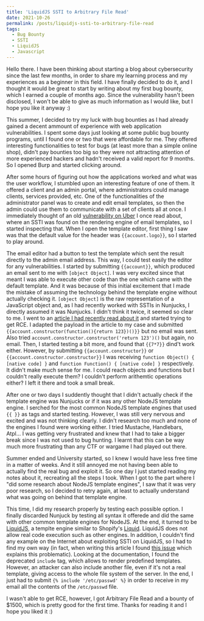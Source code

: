 ```yaml
---
title: 'LiquidJS SSTI to Arbitrary File Read'
date: 2021-10-26
permalink: /posts/liquidjs-ssti-to-arbitrary-file-read
tags:
  - Bug Bounty
  - SSTI
  - LiquidJS
  - Javascript
---
```


Hello there. I have been thinking about starting a blog about cybersecurity since the last few months, in order to share my learning process and my experiences as a beginner in this field. I have finally decided to do it, and I thought it would be great to start by writing about my first bug bounty, which I earned a couple of months ago. Since the vulnerability hasn't been disclosed, I won't be able to give as much information as I would like, but I hope you like it anyway :)

This summer, I decided to try my luck with bug bounties as I had already gained a decent ammount of experience with web application vulnerabilities. I spent some days just looking at some public bug bounty programs, until I found one or two that were affordable for me. They offered interesting functionalities to test for bugs (at least more than a simple online shop), didn't pay bounties too big so they were not attracting attention of more experienced hackers and hadn't received a valid report for 9 months. So I opened Burp and started clicking around.

After some hours of figuring out how the applications worked and what was the user workflow, I stumbled upon an interesting feature of one of them. It offered a client and an admin portal, where administrators could manage clients, services provided, etc. One of the functionalities of the administrator panel was to create and edit email templates, so then the admin could use them to communicate with a set of clients all at once. I immediately thought of an old [vulnerability on Uber](https://hackerone.com/reports/125980/) I once read about, where an SSTI was found on the rendering engine of email templates, so I started inspecting that. When I open the template editor, first thing I saw was that the default value for the header was `{{account.logo}}`, so I started to play around.

The email editor had a button to test the template which sent the result directly to the admin email address. This way, I could test easily the editor for any vulnerabilities. I started by submitting `{{account}}`, which produced an email sent to me with `[object Object]`. I was very excited since that meant I was able to execute other code than the one which came with the default template. And it was because of this initial excitement that I made the mistake of assuming the technology behind the template engine without actually checking it. `[object Object]` is the raw representation of a JavaScript object and, as I had recently worked with SSTIs in Nunjucks, I directly assumed it was Nunjucks. I didn't think it twice, it seemed so clear to me. I went to an [article I had recently read about it](http://disse.cting.org/2016/08/02/2016-08-02-sandbox-break-out-nunjucks-template-engine) and started trying to get RCE. I adapted the payload in the article to my case and submitted `{{account.constructor(function(){return 123})()}}` but no email was sent. Also tried `account.constructor.constructor('return 123')()` but again, no email. Then, I started testing a bit more, and found that `{{7*7}}` dind't work either. However, by submitting `{{account.constructor}}` or `{{account.constructor.constructor}}` I was receiving `function Object() { [native code] }` and `function Function() { [native code] }` respectively. It didn't make much sense for me. I could reach objects and functions but I couldn't really execute them? I couldn't perform arithemtic operations either? I left it there and took a small break.

After one or two days I suddently thought that I didn't actually check if the template engine was Nunjucks or if it was any other NodeJS template engine. I serched for the most common NodeJS template engines that used `{{ }}` as tags and started testing. However, I was still very nervous and excited and was not thinking clearly. I didn't research too much and none of the engines I found were working either. I tried Mustache, Handlebars, Atpl... I was getting very frustrated and knew that I had to take a bigger break since I was not used to bug hunting. I learnt that this can be way much more frustrating than any CTF or wargame I had played out there.

Summer ended and University started, so I knew I would have less free time in a matter of weeks. And it still annoyed me not having been able to actually find the real bug and exploit it. So one day I just started reading my notes about it, recreating all the steps I took. When I got to the part where I "did some research about NodeJS template engines", I saw that it was very poor research, so I decided to retry again, at least to actually understand what was going on behind that template engine.

This time, I did my research properly by testing each possible option. I finally discarded Nunjuck by testing all syntax it offerede and did the same with other common template engines for NodeJS. At the end, it turned to be [LiquidJS](https://liquidjs.com/), a templte engine similar to Shopify's [Liquid](https://github.com/Shopify/liquid). LiquidJS does not allow real code execution such as other engines. In addition, I couldn't find any example on the Internet about exploiting SSTI on LiquidJS, so I had to find my own way
(in fact, when writing this article I found [this issue](https://github.com/harttle/liquidjs/issues/131) which explains this problematic). Looking at the documentation, I found the deprecated `include` tag, which allows to render predefined templates. However, an attacker can also include another file, even if it's not a real template, giving access to the whole file system of the server. In the end, I just had to submit `{% include '/etc/passwd' %}` in order to receive in my email all the contents of the `/etc/passwd` file.

I wasn't able to get RCE, however, I got Arbitrary File Read and a bounty of $1500, which is pretty good for the first time. Thanks for reading it and I hope you liked it :)
